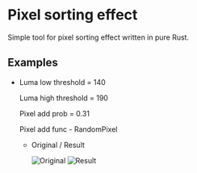 # Pixel sorting effect
Simple tool for pixel sorting effect written in pure Rust.

## Examples
- Luma low threshold = 140
  
  Luma high threshold = 190
  
  Pixel add prob = 0.31
  
  Pixel add func - RandomPixel

  - Original / Result
    
    ![Original](https://github.com/barabum0/pixel-sort-effect/assets/100563680/f2df1530-aed1-4e5f-88ea-bc7f7ac3485e) ![Result](https://github.com/barabum0/pixel-sort-effect/assets/100563680/25bdf7e9-0a6e-4da7-9b5b-f17632e0f38d)
    
    
